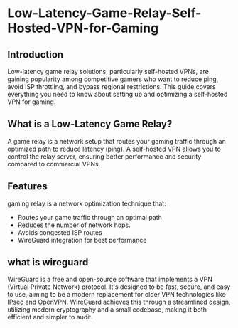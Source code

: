 # Low-Latency-Game-Relay-Self-Hosted-VPN-for-Gaming
## Introduction
Low-latency game relay solutions, particularly self-hosted VPNs, are gaining popularity among competitive gamers who want to reduce ping, avoid ISP throttling, and bypass regional restrictions. This guide covers everything you need to know about setting up and optimizing a self-hosted VPN for gaming.

## What is a Low-Latency Game Relay?
A game relay is a network setup that routes your gaming traffic through an optimized path to reduce latency (ping). A self-hosted VPN allows you to control the relay server, ensuring better performance and security compared to commercial VPNs.

## Features
gaming relay is a network optimization technique that:
- Routes your game traffic through an optimal path
- Reduces the number of network hops.
- Avoids congested ISP routes
- WireGuard integration for best performance

## what is wireguard
WireGuard is a free and open-source software that implements a VPN (Virtual Private Network) protocol. It's designed to be fast, secure, and easy to use, aiming to be a modern replacement for older VPN technologies like IPsec and OpenVPN. WireGuard achieves this through a streamlined design, utilizing modern cryptography and a small codebase, making it both efficient and simpler to audit.



